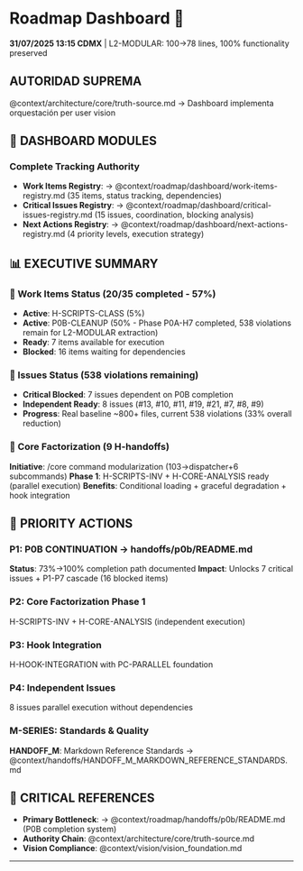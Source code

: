 # Roadmap Dashboard 🎯

**31/07/2025 13:15 CDMX** | L2-MODULAR: 100→78 lines, 100% functionality preserved

## AUTORIDAD SUPREMA
@context/architecture/core/truth-source.md → Dashboard implementa orquestación per user vision

## 🚀 DASHBOARD MODULES

### **Complete Tracking Authority** 
- **Work Items Registry**: → @context/roadmap/dashboard/work-items-registry.md (35 items, status tracking, dependencies)
- **Critical Issues Registry**: → @context/roadmap/dashboard/critical-issues-registry.md (15 issues, coordination, blocking analysis)
- **Next Actions Registry**: → @context/roadmap/dashboard/next-actions-registry.md (4 priority levels, execution strategy)

## 📊 EXECUTIVE SUMMARY

### 🚀 Work Items Status (20/35 completed - 57%)
- **Active**: H-SCRIPTS-CLASS (5%)
- **Active**: P0B-CLEANUP (50% - Phase P0A-H7 completed, 538 violations remain for L2-MODULAR extraction)
- **Ready**: 7 items available for execution
- **Blocked**: 16 items waiting for dependencies

### 🎫 Issues Status (538 violations remaining)
- **Critical Blocked**: 7 issues dependent on P0B completion
- **Independent Ready**: 8 issues (#13, #10, #11, #19, #21, #7, #8, #9)
- **Progress**: Real baseline ~800+ files, current 538 violations (33% overall reduction)

### 🔧 Core Factorization (9 H-handoffs)
**Initiative**: /core command modularization (103→dispatcher+6 subcommands)
**Phase 1**: H-SCRIPTS-INV + H-CORE-ANALYSIS ready (parallel execution)
**Benefits**: Conditional loading + graceful degradation + hook integration

## 🎯 PRIORITY ACTIONS

### **P1: P0B CONTINUATION** → handoffs/p0b/README.md
**Status**: 73%→100% completion path documented
**Impact**: Unlocks 7 critical issues + P1-P7 cascade (16 blocked items)

### **P2: Core Factorization Phase 1**
H-SCRIPTS-INV + H-CORE-ANALYSIS (independent execution)

### **P3: Hook Integration**
H-HOOK-INTEGRATION with PC-PARALLEL foundation

### **P4: Independent Issues**
8 issues parallel execution without dependencies

### **M-SERIES: Standards & Quality**
**HANDOFF_M**: Markdown Reference Standards → @context/handoffs/HANDOFF_M_MARKDOWN_REFERENCE_STANDARDS.md

## 🔗 CRITICAL REFERENCES
- **Primary Bottleneck**: → @context/roadmap/handoffs/p0b/README.md (P0B completion system)
- **Authority Chain**: @context/architecture/core/truth-source.md
- **Vision Compliance**: @context/vision/vision_foundation.md

---

